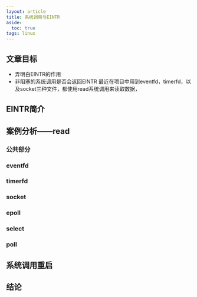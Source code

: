 ```yaml
---
layout: article
title: 系统调用与EINTR
aside:
  toc: true
tags: linux
---
```

## 文章目标
* 弄明白EINTR的作用
* 非阻塞的系统调用是否会返回EINTR
最近在项目中用到eventfd，timerfd，以及socket三种文件，都使用read系统调用来读取数据，
## EINTR简介
## 案例分析——read
### 公共部分
### eventfd
### timerfd
### socket
### epoll
### select 
### poll
## 系统调用重启
## 结论
